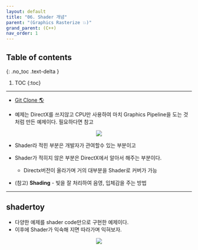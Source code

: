 ```yaml
---
layout: default
title: "06. Shader 개념"
parent: "(Graphics Rasterize 💥)"
grand_parent: (C++)
nav_order: 1
---
```


## Table of contents
{: .no_toc .text-delta }

1. TOC
{:toc}

---

* [Git Clone 🌎](https://github.com/EasyCoding-7/Directx11_Rasterization/tree/6/6_shaderconcepth)

* 예제는 DirectX를 쓰지않고 CPU만 사용하여 마치 Graphics Pipeline을 도는 것 처럼 만든 예제이다. 필요하다면 참고

<p align="center">
  <img src="https://taehyungs-programming-blog.github.io/blog/assets/images/cpp/d11/d11-6-1.jpg"/>
</p>

* Shader라 적힌 부분은 개발자가 관여할수 있는 부분이고
* Shader가 적히지 않은 부분은 DirectX에서 알아서 해주는 부분이다.
    * Directx버전이 올라가며 거의 대부분을 Shader로 커버가 가능

* (참고) **Shading** - 빛을 잘 처리하여 음영, 입체감을 주는 방법

---

## shadertoy

* 다양한 예제를 shader code만으로 구현한 예제이다.
* 이후에 Shader가 익숙해 지면 따라가며 익혀보자.

<p align="center">
  <img src="https://taehyungs-programming-blog.github.io/blog/assets/images/cpp/d11/d11-6-2.png"/>
</p>